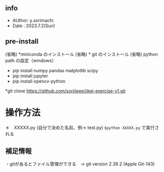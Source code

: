 ## info
* AUthor: y.sorimachi
* Date : 2023.7.2(Sun)


## pre-install 
(省略) *miniconda のインストール
(省略) * git のインストール
(省略) python path の設定（windows）

* pip install numpy pandas matplotlib scipy
* pip install jupyter 
* pip install opencv-python

*git clone https://github.com/soriiieee/jikei-exercise-v1.git


# 操作方法
＊　XXXXX.py (自分で決めた名前、例-> test.py)
`$python XXXXX.py` で実行される



## 補足情報
・gitがあるとファイル管理ができる　→ git version 2.39.2 (Apple Git-143)


